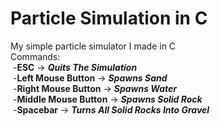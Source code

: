 # Particle Simulation in C
My simple particle simulator I made in C<br />
Commands:<br />
&nbsp;-**ESC** -> ***Quits The Simulation***<br />
&nbsp;-**Left Mouse Button** -> ***Spawns Sand***<br />
&nbsp;-**Right Mouse Button** -> ***Spawns Water***<br />
&nbsp;-**Middle Mouse Button** -> ***Spawns Solid Rock***<br />
&nbsp;-**Spacebar** -> ***Turns All Solid Rocks Into Gravel***<br />
